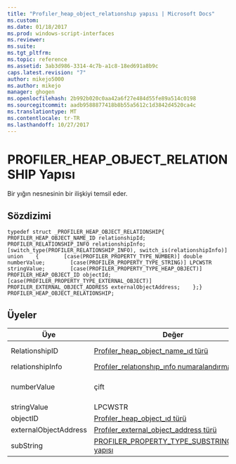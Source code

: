 ```yaml
---
title: "Profıler_heap_object_relatıonshıp yapısı | Microsoft Docs"
ms.custom: 
ms.date: 01/18/2017
ms.prod: windows-script-interfaces
ms.reviewer: 
ms.suite: 
ms.tgt_pltfrm: 
ms.topic: reference
ms.assetid: 3ab3d986-3314-4c7b-a1c8-18ed691a8b9c
caps.latest.revision: "7"
author: mikejo5000
ms.author: mikejo
manager: ghogen
ms.openlocfilehash: 2b992b020c0aa42a6f27e484d55fe89a514c0198
ms.sourcegitcommit: aadb9588877418b8b55a5612c1d3842d4520ca4c
ms.translationtype: MT
ms.contentlocale: tr-TR
ms.lasthandoff: 10/27/2017
---
```

# <a name="profilerheapobjectrelationship-structure"></a>PROFILER_HEAP_OBJECT_RELATIONSHIP Yapısı
Bir yığın nesnesinin bir ilişkiyi temsil eder.  
  
## <a name="syntax"></a>Sözdizimi  
  
```  
typedef struct _PROFILER_HEAP_OBJECT_RELATIONSHIP{    PROFILER_HEAP_OBJECT_NAME_ID relationshipId;    PROFILER_RELATIONSHIP_INFO relationshipInfo;    [switch_type(PROFILER_RELATIONSHIP_INFO), switch_is(relationshipInfo)] union    {        [case(PROFILER_PROPERTY_TYPE_NUMBER)] double numberValue;        [case(PROFILER_PROPERTY_TYPE_STRING)] LPCWSTR stringValue;        [case(PROFILER_PROPERTY_TYPE_HEAP_OBJECT)] PROFILER_HEAP_OBJECT_ID objectId;        [case(PROFILER_PROPERTY_TYPE_EXTERNAL_OBJECT)] PROFILER_EXTERNAL_OBJECT_ADDRESS externalObjectAddress;    };} PROFILER_HEAP_OBJECT_RELATIONSHIP;  
```  
  
## <a name="members"></a>Üyeler  
  
|Üye|Değer|Açıklama|  
|------------|-----------|-----------------|  
|RelationshipID|[Profıler_heap_object_name_ıd türü](../../winscript/reference/profiler-heap-object-name-id-type.md)|İlişki kimliği ad alanından [IActiveScriptProfilerHeapEnum::GetNameIdMap](../../winscript/reference/iactivescriptprofilerheapenum-getnameidmap.md).|  
|relationshipInfo|[Profıler_relatıonshıp_ınfo numaralandırması](../../winscript/reference/profiler-relationship-info-enumeration.md)|İlişki hakkında bilgi.|  
|numberValue|çift|Sayı değeri. Yalnızca tek bir `numberValue` / `stringValue` / `objectId` / `externalObjectAddress` ayarlamak, temel `relationshipInfo` değeri.|  
|stringValue|LPCWSTR|Dize değeri.|  
|objectID|[Profıler_heap_object_ıd türü](../../winscript/reference/profiler-heap-object-id-type.md)|Yığın nesnesi kimliği.|  
|externalObjectAddress|[Profıler_external_object_address türü](../../winscript/reference/profiler-external-object-address-type.md)|Dış nesne adresi.|  
|subString|[PROFILER_PROPERTY_TYPE_SUBSTRING_INFO yapısı](../../winscript/reference/profiler-property-type-substring-info-structure.md)|Substring türü hakkında bilgiler.|